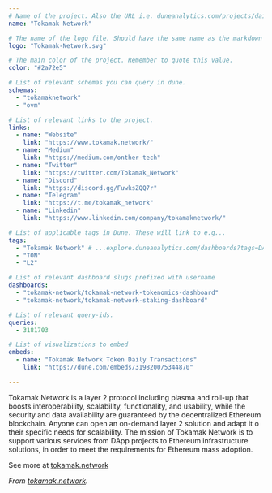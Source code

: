 ```yaml
---
# Name of the project. Also the URL i.e. duneanalytics.com/projects/dai.
name: "Tokamak Network" 

# The name of the logo file. Should have the same name as the markdown file.
logo: "Tokamak-Network.svg"

# The main color of the project. Remember to quote this value.
color: "#2a72e5"

# List of relevant schemas you can query in dune.
schemas: 
  - "tokamaknetwork"
  - "ovm"

# List of relevant links to the project.
links:
  - name: "Website"
    link: "https://www.tokamak.network/"
  - name: "Medium"
    link: "https://medium.com/onther-tech"
  - name: "Twitter"
    link: "https://twitter.com/Tokamak_Network"
  - name: "Discord"
    link: "https://discord.gg/FuwksZQQ7r"
  - name: "Telegram"
    link: "https://t.me/tokamak_network"
  - name: "Linkedin"
    link: "https://www.linkedin.com/company/tokamaknetwork/"

# List of applicable tags in Dune. These will link to e.g...
tags:
  - "Tokamak Network" # ...explore.duneanalytics.com/dashboards?tags=DAI
  - "TON"
  - "L2"

# List of relevant dashboard slugs prefixed with username
dashboards:
  - "tokamak-network/tokamak-network-tokenomics-dashboard"
  - "tokamak-network/tokamak-network-staking-dashboard"

# List of relevant query-ids.
queries:
  - 3181703

# List of visualizations to embed
embeds:
  - name: "Tokamak Network Token Daily Transactions"
    link: "https://dune.com/embeds/3198200/5344870" 

---
```

Tokamak Network is a layer 2 protocol including plasma and roll-up that boosts interoperability, scalability, functionality, and usability, while the security and data availability are guaranteed by the decentralized Ethereum blockchain. Anyone can open an on-demand layer 2 solution and adapt it o their specific needs for scalability. The mission of Tokamak Network is to support various services from DApp projects to Ethereum infrastructure solutions, in order to meet the requirements for Ethereum mass adoption.

See more at [tokamak.network](https://www.tokamak.network/)

*From [tokamak.network](https://www.tokamak.network/).*